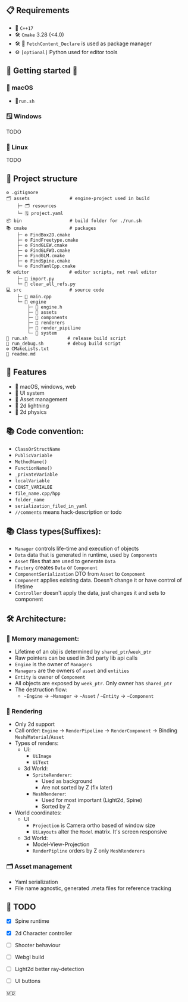 ## 📋 Requirements
- 🧠 ```C++17```
- 🛠️ ```Cmake``` 3.28 (<4.0)
- 🛠️ 🚀 ```FetchContent_Declare``` is used as package manager
- ⚙️ ```[optional]``` Python used for editor tools
## 👋 Getting started 🤞
### 🍎 macOS 
- 🏃```run.sh``` 
### 🪟 Windows 
TODO
### 🐧 Linux 
TODO

## 🔨 Project structure 

``` 
⚙️ .gitignore 
🗂️ assets               # engine-project used in build 
    ├─ 🗂️ resources
    └─ 🗒️ project.yaml
📦 bin                  # build folder for ./run.sh
📚 cmake                # packages
    ├─ ⚙️ FindBox2D.cmake
    ├─ ⚙️ FindFreetype.cmake
    ├─ ⚙️ FindGLEW.cmake
    ├─ ⚙️ FindGLFW3.cmake
    ├─ ⚙️ FindGLM.cmake
    ├─ ⚙️ FindSpine.cmake
    └─ ⚙️ FindYamlCpp.cmake
🛠️ editor               # editor scripts, not real editor
    ├─ 📄 import.py
    └─ 📄 clear_all_refs.py
💻 src                  # source code
    ├─ 🚀 main.cpp
    └─ 🧠 engine
        ├─ 📄 engine.h
        ├─ 📁 assets
        ├─ 📁 components
        ├─ 📁 renderers
        ├─ 📁 render_pipiline
        └─ 📁 system
🚀 run.sh               # release build script
🚀 run_debug.sh         # debug build script
⚙️ CMakeLists.txt
📘 readme.md
 ``` 



## 🦾 Features
- 🏢 macOS, windows, web
- 🔳 UI system
- 📀 Asset management
- 🔦 2d lightning
- 🎳 2d physics

## 📚 Code convention:
- ```ClassOrStructName```
- ```PublicVariable```
- ```MethodName()```
- ```FunctionName()```
- ```_privateVariable```
- ```localVariable```
- ```CONST_VARIALBE```
- ```file_name.cpp/hpp```
- ```folder_name```
- ```serialization_filed_in_yaml```
- ```//comments``` means hack-description or todo

## 📚 Class types(Suffixes):

- ```Manager``` controls life-time and execution of objects
- ```Data``` data that is generated in runtime, used by ```Components```
- ```Asset``` files that are used to generate ```Data```
- ```Factory``` creates ```Data``` or ```Component```
- ```ComponentSerialization``` DTO from ```Asset``` to ```Component```
- ```Component``` applies existing data. Doesn't change it or have control of lifetime
- ```Controller``` doesn't apply the data, just changes it and sets to component

## 🛠️ Architecture:
### 📀 Memory management:
- Lifetime of an obj is determined by ```shared_ptr```/```week_ptr```
- Raw pointers can be used in 3rd party lib api calls
- ```Engine``` is the owner of ```Managers```
- ```Managers``` are the owners of ```asset``` and ```entities```
- ```Entity``` is owner of ```Component```
- All objects are exposed by ```week_ptr```. Only owner has ```shared_ptr```
- The destruction flow:
  - ```~Engine``` -> ```~Manager``` -> ```~Asset``` / ```~Entity``` -> ```~Component```

### 🔦 Rendering
- Only 2d support
- Call order: ```Engine``` -> ```RenderPipeline``` -> ```RenderComponent``` -> Binding ```Mesh```/```Material```/```Asset```
- Types of renders:
  - Ui:
    - ```UiImage```
    - ```UiText```
  - 3d World:
    - ```SpriteRenderer```:
      - Used as background
      - Are not sorted by Z (fix later)
    - ```MeshRenderer```:
      - Used for most important (Light2d, Spine)
      - Sorted by Z
- World coordinates:
  - UI
    - ```Projection``` is Camera ortho based of window size
    - ```UiLayouts``` alter the ```Model``` matrix. It's screen responsive
  - 3d World:
    - Model-View-Projection
    - ```RenderPipline``` orders by Z only ```MeshRenderers```
### 🗂️ Asset management
- Yaml serialization
- File name agnostic, generated .meta files for reference tracking
## 🧠 TODO
- [x] Spine runtime
- [x] 2d Character controller
- [ ] Shooter behaviour
- [ ] Webgl build 
- [ ] Light2d better ray-detection
- [ ] UI buttons


🇲🇩